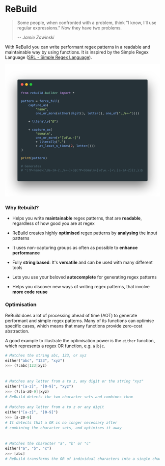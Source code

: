# ReBuild



> Some people, when confronted with a problem, think "I know, I'll use regular expressions." Now they have two problems.
> 
> *-- Jamie Zawinski*



With ReBuild you can write performant regex patterns in a readable and maintainable way by using functions. It is inspired by the Simple Regex Language ([SRL - Simple Regex Language](https://simple-regex.com/)).

![](images/EmailRegex.png)

### Why Rebuild?

- Helps you write **maintainable** regex patterns, that are **readable**, regardless of how good you are at regex



- ReBuild creates highly **optimised** regex patterns by **analysing** the input patterns



- It uses non-capturing groups as often as possible to **enhance performance**



- Fully **string based**: It's **versatile** and can be used with many different tools



- Lets you use your beloved **autocomplete** for generating regex patterns



- Helps you discover new ways of writing regex patterns, that involve **more code reuse**



### Optimisation

ReBuild does a lot of processing ahead of time (AOT) to generate performant and simple regex patterns. Many of its functions can optimise specific cases, which means that many functions provide zero-cost abstraction.



A good example to illustrate the optimisation power is the `either` function, which represents a regex OR function, e.g. `a|b|c`.

```python
# Matches the string abc, 123, or xyz
either("abc", "123", "xyz")
>>> (?:abc|123|xyz)


# Matches any letter from a to z, any digit or the string "xyz"
either("[a-z]", "[0-9]", "xyz")
>>> (?:[a-z0-9]|xyz)
# ReBuild detects the two character sets and combines them

# Matches any letter from a to z or any digit
either("[a-z]", "[0-9]")
>>> [a-z0-9]
# It detects that a OR is no longer necessary after 
# combining the character sets, and optimises it away


# Matches the character "a", "b" or "c"
either("a", "b", "c")
>>> [abc]
# ReBuild transforms the OR of individual characters into a single character set
```